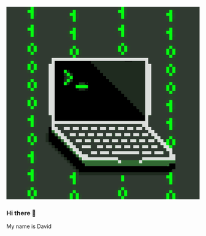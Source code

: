 ![](https://github.com/dabeal02/dabeal02/blob/95973c8846faa5a5a5c4cae8da05df78462fd517/pc.gif)

### Hi there 👋
My name is David

<!--
learning DAW on Estudis Politècnics de Barcelona!!!
-->
